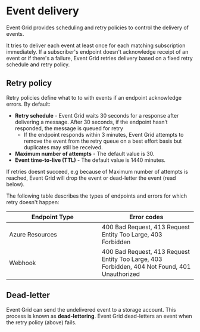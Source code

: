 # Event delivery

Event Grid provides scheduling and retry policies to control the delivery of events.&#x20;

It tries to deliver each event at least once for each matching subscription immediately. If a subscriber's endpoint doesn't acknowledge receipt of an event or if there's a failure, Event Grid retries delivery based on a fixed retry schedule and retry policy.

## Retry policy

Retry policies define what to to with events if an endpoint acknowledge errors. By default:

* **Retry schedule** - Event Grid waits 30 seconds for a response after delivering a message. After 30 seconds, if the endpoint hasn’t responded, the message is queued for retry
  * If the endpoint responds within 3 minutes, Event Grid attempts to remove the event from the retry queue on a best effort basis but duplicates may still be received.
* **Maximum number of attempts** - The default value is 30.
* **Event time-to-live (TTL)** - The default value is 1440 minutes.

If retries doesnt succeed, e.g because of Maximum number of attempts is reached, Event Grid will drop the event or dead-letter the event (read below).&#x20;

The following table describes the types of endpoints and errors for which retry doesn't happen:

<table><thead><tr><th width="233">Endpoint Type</th><th>Error codes</th></tr></thead><tbody><tr><td>Azure Resources</td><td>400 Bad Request, 413 Request Entity Too Large, 403 Forbidden</td></tr><tr><td>Webhook</td><td>400 Bad Request, 413 Request Entity Too Large, 403 Forbidden, 404 Not Found, 401 Unauthorized</td></tr></tbody></table>

## Dead-letter

Event Grid can send the undelivered event to a storage account. This process is known as **dead-lettering**. Event Grid dead-letters an event when the retry policy (above) fails.
